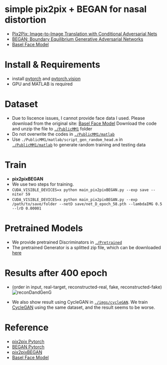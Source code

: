 # simple pix2pix + BEGAN for nasal distortion
- [Pix2Pix: Image-to-Image Translation with Conditional Adversarial Nets](https://phillipi.github.io/pix2pix/)
- [BEGAN: Boundary Equilibrium Generative Adversarial Networks](https://arxiv.org/abs/1703.10717)
- [Basel Face Model](https://faces.cs.unibas.ch/bfm/index.php?nav=1-1-0&id=details)

# Install & Requirements
- install [pytorch](https://github.com/pytorch/pytorch) and [pytorch.vision](https://github.com/pytorch/vision)
- GPU and MATLAB is required

# Dataset
- Due to liscence issues, I cannot provide face data I used. Please download from the original site: [Basel Face Model](https://faces.cs.unibas.ch/bfm/index.php?nav=1-2&id=downloads) Download the code and unzip the file to [`./PublicMM1`](./PublicMM1) folder
- Do not overwrite the codes in [`./PublicMM1/matlab`](./PublicMM1/matlab)
- Use `./PublicMM1/matlab/script_gen_random_head.m` in [`./PublicMM1/matlab`](./PublicMM1/matlab) to generate random training and testing data

# Train
- **pix2pixBEGAN**
- We use two steps for training.
- ```CUDA_VISIBLE_DEVICES=x python main_pix2pixBEGAN.py --exp save --niter 59```
- ```CUDA_VISIBLE_DEVICES=x python main_pix2pixBEGAN.py --exp /path/to/save/folder --netD save/net_D_epoch_58.pth --lambdaIMG 0.5 --lrD 0.00001```

# Pretrained Models
- We provide pretrained Discriminators in [`./Pretrained`](./Pretrained)
- The pretrained Generator is a splitted zip file, which can be downloaded [here](https://drive.google.com/drive/folders/1jlaZcRCOU1PrwBNoxHpFyOGe9KH-L7XL?usp=sharing)

# Results after 400 epoch
- (order in input, real-target, reconstructed-real, fake, reconstructed-fake) 
![reconDandGenG](./imgs/generated.png)

- We also show result using CycleGAN in [`./imgs/cycleGAN`](./imgs/cycleGAN). We train [CycleGAN](https://github.com/junyanz/CycleGAN) using the same dataset, and the result seems to be worse.


# Reference
- [pix2pix Pytorch](https://github.com/taey16/pix2pix.pytorch)
- [BEGAN Pytorch](https://github.com/sunshineatnoon/Paper-Implementations/tree/master/BEGAN)
- [pix2pixBEGAN](https://github.com/taey16/pix2pixBEGAN.pytorch)
- [Basel Face Model](https://faces.cs.unibas.ch/bfm/index.php?nav=1-1-0&id=details)
